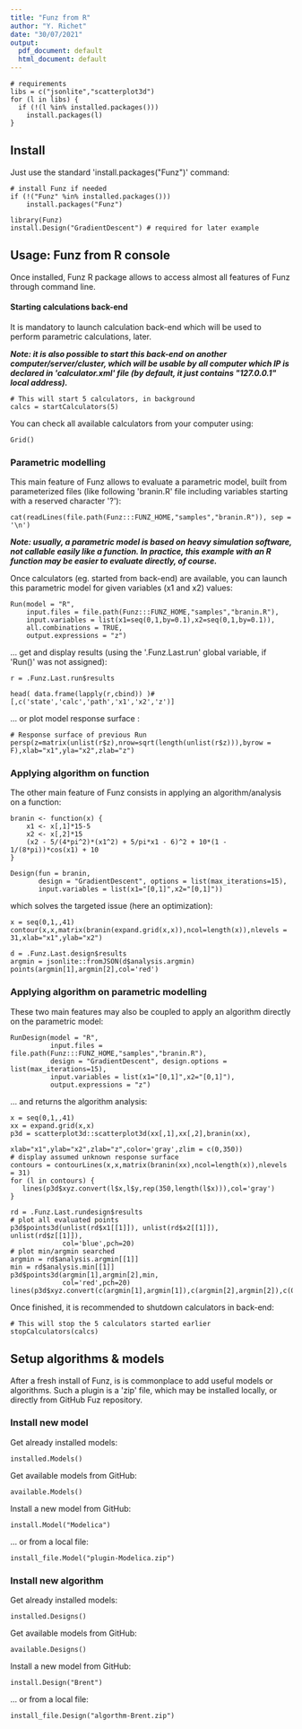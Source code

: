 ```yaml
---
title: "Funz from R"
author: "Y. Richet"
date: "30/07/2021"
output:
  pdf_document: default
  html_document: default
---
```


```{r setup}
# requirements
libs = c("jsonlite","scatterplot3d")
for (l in libs) {
  if (!(l %in% installed.packages()))
    install.packages(l)
}
```


## Install

Just use the standard 'install.packages("Funz")' command:
```{r setup}
# install Funz if needed
if (!("Funz" %in% installed.packages()))
    install.packages("Funz")

library(Funz)
install.Design("GradientDescent") # required for later example
```

## Usage: Funz from R console

Once installed, Funz R package allows to access almost all features of Funz through command line.

#### Starting calculations back-end

It is mandatory to launch calculation back-end which will be used to perform parametric calculations, later.

___Note: it is also possible to start this back-end on another computer/server/cluster, which will be usable by all computer which IP is declared in 'calculator.xml' file (by default, it just contains "127.0.0.1" local address).___

```{r}
# This will start 5 calculators, in background
calcs = startCalculators(5)
```

You can check all available calculators from your computer using:
```{r}
Grid()
```


### Parametric modelling

This main feature of Funz allows to evaluate a parametric model, built from parameterized files (like following 'branin.R' file including variables starting with a reserved character '?'):
```{r echo=F, comment=''}
cat(readLines(file.path(Funz:::FUNZ_HOME,"samples","branin.R")), sep = '\n')
```
___Note: usually, a parametric model is based on heavy simulation software, not callable easily like a function. In practice, this example with an R function may be easier to evaluate directly, of course.___

Once calculators (eg. started from back-end) are available, you can launch this parametric model for given variables (x1 and x2) values:
```{r results=F}
Run(model = "R",
    input.files = file.path(Funz:::FUNZ_HOME,"samples","branin.R"),
    input.variables = list(x1=seq(0,1,by=0.1),x2=seq(0,1,by=0.1)),
    all.combinations = TRUE,
    output.expressions = "z")
```

... get and display results (using the '.Funz.Last.run' global variable, if 'Run()' was not assigned):
```{r}
r = .Funz.Last.run$results

head( data.frame(lapply(r,cbind)) )#[,c('state','calc','path','x1','x2','z')]
```

... or plot model response surface :
```{r}
# Response surface of previous Run
persp(z=matrix(unlist(r$z),nrow=sqrt(length(unlist(r$z))),byrow = F),xlab="x1",yla="x2",zlab="z")
```


### Applying algorithm on function

The other main feature of Funz consists in applying an algorithm/analysis on a function:

```{r results=F}
branin <- function(x) {
	x1 <- x[,1]*15-5   
	x2 <- x[,2]*15     
	(x2 - 5/(4*pi^2)*(x1^2) + 5/pi*x1 - 6)^2 + 10*(1 - 1/(8*pi))*cos(x1) + 10
}

Design(fun = branin,
       design = "GradientDescent", options = list(max_iterations=15),
       input.variables = list(x1="[0,1]",x2="[0,1]"))
```

which solves the targeted issue (here an optimization):

```{r}
x = seq(0,1,,41)
contour(x,x,matrix(branin(expand.grid(x,x)),ncol=length(x)),nlevels = 31,xlab="x1",ylab="x2")

d = .Funz.Last.design$results
argmin = jsonlite::fromJSON(d$analysis.argmin)
points(argmin[1],argmin[2],col='red')
```


### Applying algorithm on parametric modelling

These two main features may also be coupled to apply an algorithm directly on the parametric model:

```{r results=F}
RunDesign(model = "R",
          input.files = file.path(Funz:::FUNZ_HOME,"samples","branin.R"),
          design = "GradientDescent", design.options = list(max_iterations=15),
          input.variables = list(x1="[0,1]",x2="[0,1]"),
          output.expressions = "z")
```

... and returns the algorithm analysis:

```{r}
x = seq(0,1,,41)
xx = expand.grid(x,x)
p3d = scatterplot3d::scatterplot3d(xx[,1],xx[,2],branin(xx), 
                                   xlab="x1",ylab="x2",zlab="z",color='gray',zlim = c(0,350))
# display assumed unknown response surface
contours = contourLines(x,x,matrix(branin(xx),ncol=length(x)),nlevels = 31)
for (l in contours) {
   lines(p3d$xyz.convert(l$x,l$y,rep(350,length(l$x))),col='gray')
}

rd = .Funz.Last.rundesign$results
# plot all evaluated points
p3d$points3d(unlist(rd$x1[[1]]), unlist(rd$x2[[1]]), unlist(rd$z[[1]]), 
             col='blue',pch=20)
# plot min/argmin searched
argmin = rd$analysis.argmin[[1]]
min = rd$analysis.min[[1]]
p3d$points3d(argmin[1],argmin[2],min,
             col='red',pch=20)
lines(p3d$xyz.convert(c(argmin[1],argmin[1]),c(argmin[2],argmin[2]),c(0,350)),col='red')
```

Once finished, it is recommended to shutdown calculators in back-end:

```{r}
# This will stop the 5 calculators started earlier
stopCalculators(calcs)
```

## Setup algorithms & models

After a fresh install of Funz, is is commonplace to add useful models or algorithms.
Such a plugin is a 'zip' file, which may be installed locally, or directly from GitHub Fuz repository.

### Install new model

Get already installed models:

```{r}
installed.Models()
```

Get available models from GitHub:

```{r}
available.Models()
```

Install a new model from GitHub:

```{r}
install.Model("Modelica")
```

... or from a local file:

```{r eval=F}
install_file.Model("plugin-Modelica.zip")
```

### Install new algorithm


Get already installed models:

```{r}
installed.Designs()
```

Get available models from GitHub:

```{r}
available.Designs()
```

Install a new model from GitHub:

```{r}
install.Design("Brent")
```

... or from a local file:

```{r eval=F}
install_file.Design("algorthm-Brent.zip")
```
